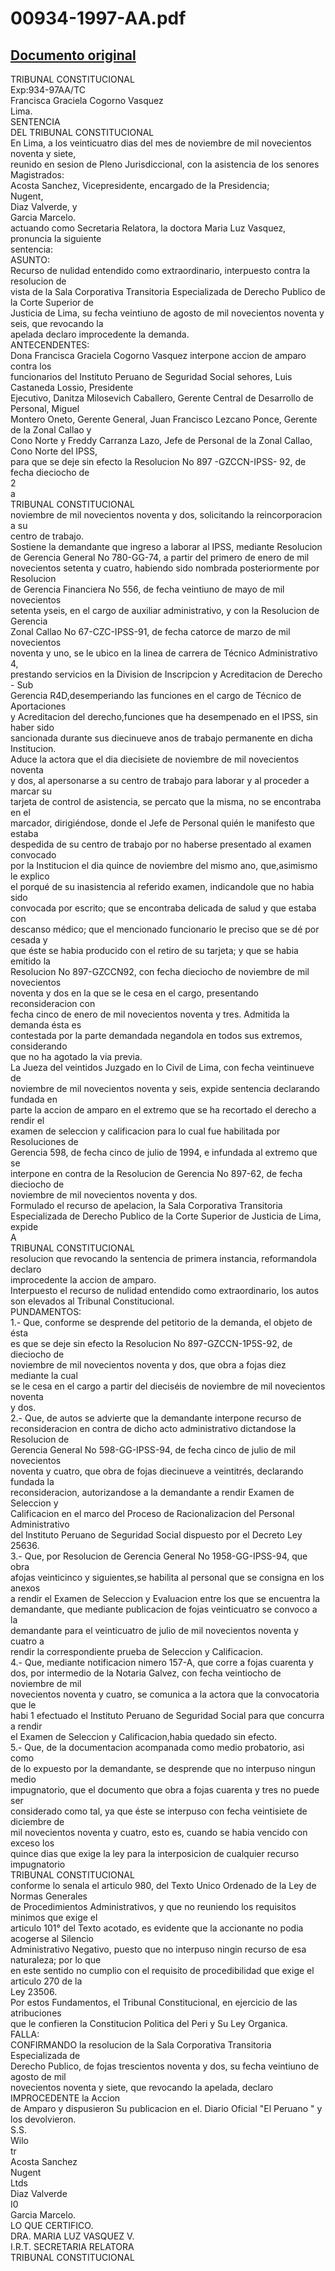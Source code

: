
00934-1997-AA.pdf
=================
  
[Documento original](https://tc.gob.pe/jurisprudencia/1998/00934-1997-AA.pdf)  
---  
TRIBUNAL CONSTITUCIONAL  
Exp:934-97AA/TC  
Francisca Graciela Cogorno Vasquez  
Lima.  
SENTENCIA  
DEL TRIBUNAL CONSTITUCIONAL  
En Lima, a los veinticuatro dias del mes de noviembre de mil novecientos noventa y siete,  
reunido en sesion de Pleno Jurisdiccional, con la asistencia de los senores Magistrados:  
Acosta Sanchez, Vicepresidente, encargado de la Presidencia;  
Nugent,  
Diaz Valverde, y  
Garcia Marcelo.  
actuando como Secretaria Relatora, la doctora Maria Luz Vasquez, pronuncia la siguiente  
sentencia:  
ASUNTO:  
Recurso de nulidad entendido como extraordinario, interpuesto contra la resolucion de  
vista de la Sala Corporativa Transitoria Especializada de Derecho Publico de la Corte Superior de  
Justicia de Lima, su fecha veintiuno de agosto de mil novecientos noventa y seis, que revocando la  
apelada declaro improcedente la demanda.  
ANTECENDENTES:  
Dona Francisca Graciela Cogorno Vasquez interpone accion de amparo contra los  
funcionarios del Instituto Peruano de Seguridad Social sehores, Luis Castaneda Lossio, Presidente  
Ejecutivo, Danitza Milosevich Caballero, Gerente Central de Desarrollo de Personal, Miguel  
Montero Oneto, Gerente General, Juan Francisco Lezcano Ponce, Gerente de la Zonal Callao y  
Cono Norte y Freddy Carranza Lazo, Jefe de Personal de la Zonal Callao, Cono Norte del IPSS,  
para que se deje sin efecto la Resolucion No 897 -GZCCN-IPSS- 92, de fecha dieciocho de  
2  
a  
TRIBUNAL CONSTITUCIONAL  
noviembre de mil novecientos noventa y dos, solicitando la reincorporacion a su  
centro de trabajo.  
Sostiene la demandante que ingreso a laborar al IPSS, mediante Resolucion  
de Gerencia General No 780-GG-74, a partir del primero de enero de mil  
novecientos setenta y cuatro, habiendo sido nombrada posteriormente por Resolucion  
de Gerencia Financiera No 556, de fecha veintiuno de mayo de mil novecientos  
setenta yseis, en el cargo de auxiliar administrativo, y con la Resolucion de Gerencia  
Zonal Callao No 67-CZC-IPSS-91, de fecha catorce de marzo de mil novecientos  
noventa y uno, se le ubico en la linea de carrera de Técnico Administrativo 4,  
prestando servicios en la Division de Inscripcion y Acreditacion de Derecho - Sub  
Gerencia R4D,desemperiando las funciones en el cargo de Técnico de Aportaciones  
y Acreditacion del derecho,funciones que ha desempenado en el IPSS, sin haber sido  
sancionada durante sus diecinueve anos de trabajo permanente en dicha Institucion.  
Aduce la actora que el dia diecisiete de noviembre de mil novecientos noventa  
y dos, al apersonarse a su centro de trabajo para laborar y al proceder a marcar su  
tarjeta de control de asistencia, se percato que la misma, no se encontraba en el  
marcador, dirigiéndose, donde el Jefe de Personal quién le manifesto que estaba  
despedida de su centro de trabajo por no haberse presentado al examen convocado  
por la Institucion el dia quince de noviembre del mismo ano, que,asimismo le explico  
el porqué de su inasistencia al referido examen, indicandole que no habia sido  
convocada por escrito; que se encontraba delicada de salud y que estaba con  
descanso médico; que el mencionado funcionario le preciso que se dé por cesada y  
que éste se habia producido con el retiro de su tarjeta; y que se habia emitido la  
Resolucion No 897-GZCCN92, con fecha dieciocho de noviembre de mil novecientos  
noventa y dos en la que se le cesa en el cargo, presentando reconsideracion con  
fecha cinco de enero de mil novecientos noventa y tres. Admitida la demanda ésta es  
contestada por la parte demandada negandola en todos sus extremos, considerando  
que no ha agotado la via previa.  
La Jueza del veintidos Juzgado en lo Civil de Lima, con fecha veintinueve de  
noviembre de mil novecientos noventa y seis, expide sentencia declarando fundada en  
parte la accion de amparo en el extremo que se ha recortado el derecho a rendir el  
examen de seleccion y calificacion para lo cual fue habilitada por Resoluciones de  
Gerencia 598, de fecha cinco de julio de 1994, e infundada al extremo que se  
interpone en contra de la Resolucion de Gerencia No 897-62, de fecha dieciocho de  
noviembre de mil novecientos noventa y dos.  
Formulado el recurso de apelacion, la Sala Corporativa Transitoria  
Especializada de Derecho Publico de la Corte Superior de Justicia de Lima, expide  
A  
TRIBUNAL CONSTITUCIONAL  
resolucion que revocando la sentencia de primera instancia, reformandola declaro  
improcedente la accion de amparo.  
Interpuesto el recurso de nulidad entendido como extraordinario, los autos  
son elevados al Tribunal Constitucional.  
PUNDAMENTOS:  
1.- Que, conforme se desprende del petitorio de la demanda, el objeto de ésta  
es que se deje sin efecto la Resolucion No 897-GZCCN-1P5S-92, de dieciocho de  
noviembre de mil novecientos noventa y dos, que obra a fojas diez mediante la cual  
se le cesa en el cargo a partir del dieciséis de noviembre de mil novecientos noventa  
y dos.  
2.- Que, de autos se advierte que la demandante interpone recurso de  
reconsideracion en contra de dicho acto administrativo dictandose la Resolucion de  
Gerencia General No 598-GG-IPSS-94, de fecha cinco de julio de mil novecientos  
noventa y cuatro, que obra de fojas diecinueve a veintitrés, declarando fundada la  
reconsideracion, autorizandose a la demandante a rendir Examen de Seleccion y  
Calificacion en el marco del Proceso de Racionalizacion del Personal Administrativo  
del Instituto Peruano de Seguridad Social dispuesto por el Decreto Ley 25636.  
3.- Que, por Resolucion de Gerencia General No 1958-GG-IPSS-94, que obra  
afojas veinticinco y siguientes,se habilita al personal que se consigna en los anexos  
a rendir el Examen de Seleccion y Evaluacion entre los que se encuentra la  
demandante, que mediante publicacion de fojas veinticuatro se convoco a la  
demandante para el veinticuatro de julio de mil novecientos noventa y cuatro a  
rendir la correspondiente prueba de Seleccion y Calificacion.  
4.- Que, mediante notificacion nimero 157-A, que corre a fojas cuarenta y  
dos, por intermedio de la Notaria Galvez, con fecha veintiocho de noviembre de mil  
novecientos noventa y cuatro, se comunica a la actora que la convocatoria que le  
habi 1 efectuado el Instituto Peruano de Seguridad Social para que concurra a rendir  
el Examen de Seleccion y Calificacion,habia quedado sin efecto.  
5.- Que, de la documentacion acompanada como medio probatorio, asi como  
de lo expuesto por la demandante, se desprende que no interpuso ningun medio  
impugnatorio, que el documento que obra a fojas cuarenta y tres no puede ser  
considerado como tal, ya que éste se interpuso con fecha veintisiete de diciembre de  
mil novecientos noventa y cuatro, esto es, cuando se habia vencido con exceso los  
quince dias que exige la ley para la interposicion de cualquier recurso impugnatorio  
TRIBUNAL CONSTITUCIONAL  
conforme lo senala el articulo 980, del Texto Unico Ordenado de la Ley de Normas Generales  
de Procedimientos Administrativos, y que no reuniendo los requisitos minimos que exige el  
articulo 101° del Texto acotado, es evidente que la accionante no podia acogerse al Silencio  
Administrativo Negativo, puesto que no interpuso ningin recurso de esa naturaleza; por lo que  
en este sentido no cumplio con el requisito de procedibilidad que exige el articulo 270 de la  
Ley 23506.  
Por estos Fundamentos, el Tribunal Constitucional, en ejercicio de las atribuciones  
que le confieren la Constitucion Politica del Peri y Su Ley Organica.  
FALLA:  
CONFIRMANDO la resolucion de la Sala Corporativa Transitoria Especializada de  
Derecho Publico, de fojas trescientos noventa y dos, su fecha veintiuno de agosto de mil  
novecientos noventa y siete, que revocando la apelada, declaro IMPROCEDENTE la Accion  
de Amparo y dispusieron Su publicacion en el. Diario Oficial "El Peruano " y los devolvieron.  
S.S.  
Wilo  
tr  
Acosta Sanchez  
Nugent  
Ltds  
Diaz Valverde  
I0  
Garcia Marcelo.  
LO QUE CERTIFICO.  
DRA. MARIA LUZ VASQUEZ V.  
I.R.T. SECRETARIA RELATORA  
TRIBUNAL CONSTITUCIONAL